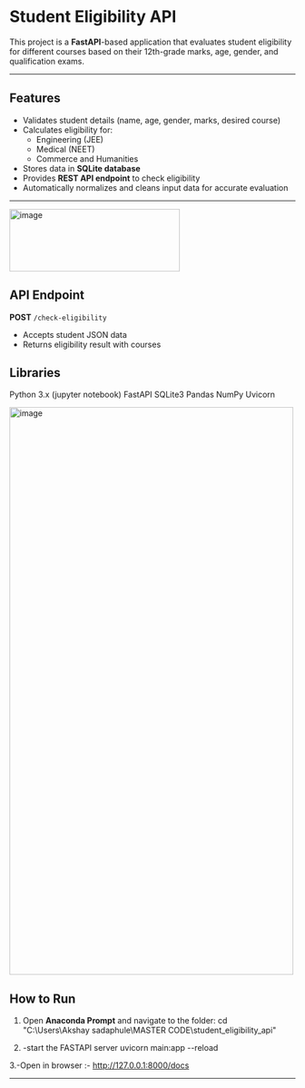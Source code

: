 # Student Eligibility API

This project is a **FastAPI**-based application that evaluates student eligibility for different courses based on their 12th-grade marks, age, gender, and qualification exams.

---

## Features
- Validates student details (name, age, gender, marks, desired course)
- Calculates eligibility for:
    - Engineering (JEE)
    - Medical (NEET)
    - Commerce and Humanities
- Stores data in **SQLite database**
- Provides **REST API endpoint** to check eligibility
- Automatically normalizes and cleans input data for accurate evaluation

---

<img width="300" height="110" alt="image" src="https://github.com/user-attachments/assets/1cb8a22f-0ef4-44e9-8fe4-1fc7a87d263e" />


## API Endpoint
**POST** `/check-eligibility`  
- Accepts student JSON data  
- Returns eligibility result with courses

## Libraries
Python 3.x (jupyter notebook)
FastAPI
SQLite3
Pandas
NumPy
Uvicorn

<img width="500" height="1000" alt="image" src="https://github.com/user-attachments/assets/83ac1f23-4869-405c-bd06-2b49e0a0c216" />


## How to Run

1. Open **Anaconda Prompt** and navigate to the folder:
cd "C:\Users\Akshay sadaphule\MASTER CODE\student_eligibility_api"

2. -start the FASTAPI server
uvicorn main:app --reload

3.-Open in browser :-
http://127.0.0.1:8000/docs

____________________________________________________________________________________________________________________________



